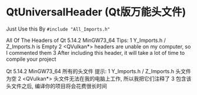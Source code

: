 # QtUniversalHeader (Qt版万能头文件)

Just Use this By `#include "All_Imports.h"`

All Of The Headers of Qt 5.14.2 MinGW73_64
Tips:
1 Y_Imports.h / Z_Imports.h is Empty
2 <QVulkan*> headers are unable on my computer, so I commented them
3 After including this header, it will take a lot of time to compile your project

Qt 5.14.2 MinGW73_64 所有的头文件
提示:
1 Y_Imports.h / Z_Imports.h 头文件为空
2 <QVulkan*> 头文件无法在我的电脑上工作, 所以我把它们注释了
3 包含该头文件之后, 编译你的项目将会花费很长时间
